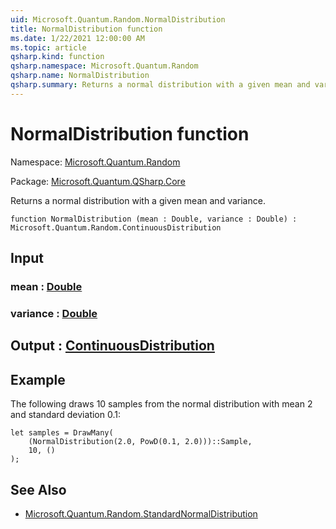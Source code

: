 ```yaml
---
uid: Microsoft.Quantum.Random.NormalDistribution
title: NormalDistribution function
ms.date: 1/22/2021 12:00:00 AM
ms.topic: article
qsharp.kind: function
qsharp.namespace: Microsoft.Quantum.Random
qsharp.name: NormalDistribution
qsharp.summary: Returns a normal distribution with a given mean and variance.
---
```


# NormalDistribution function

Namespace: [Microsoft.Quantum.Random](xref:Microsoft.Quantum.Random)

Package: [Microsoft.Quantum.QSharp.Core](https://nuget.org/packages/Microsoft.Quantum.QSharp.Core)


Returns a normal distribution with a given mean and variance.

```qsharp
function NormalDistribution (mean : Double, variance : Double) : Microsoft.Quantum.Random.ContinuousDistribution
```


## Input

### mean : [Double](xref:microsoft.quantum.lang-ref.double)




### variance : [Double](xref:microsoft.quantum.lang-ref.double)





## Output : [ContinuousDistribution](xref:Microsoft.Quantum.Random.ContinuousDistribution)



## Example

The following draws 10 samples from the normal distribution with mean2 and standard deviation 0.1:```Q#let samples = DrawMany(    (NormalDistribution(2.0, PowD(0.1, 2.0)))::Sample,    10, ());```

## See Also

- [Microsoft.Quantum.Random.StandardNormalDistribution](xref:Microsoft.Quantum.Random.StandardNormalDistribution)